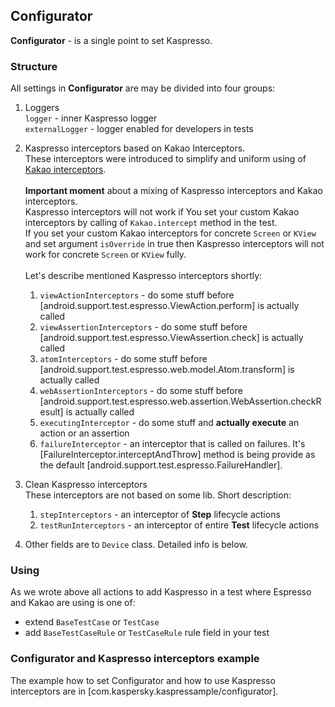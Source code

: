 ## **Configurator**

**Configurator** - is a single point to set Kaspresso. <br>

### **Structure**

All settings in **Configurator** are may be divided into four groups: <br>

1. Loggers <br>
```logger``` - inner Kaspresso logger <br>
```externalLogger``` - logger enabled for developers in tests <br>

2. Kaspresso interceptors based on Kakao Interceptors. <br>
These interceptors were introduced to simplify and uniform using of [Kakao interceptors](https://github.com/agoda-com/Kakao#intercepting).<br> <br>
**Important moment** about a mixing of Kaspresso interceptors and Kakao interceptors. <br>
Kaspresso interceptors will not work if You set your custom Kakao interceptors by calling of ```Kakao.intercept``` method in the test. <br> 
If you set your custom Kakao interceptors for concrete ```Screen``` or ```KView``` and set argument ```isOverride``` in true then Kaspresso interceptors will not work for concrete ```Screen``` or ```KView``` fully. 
<br> <br> 
Let's describe mentioned Kaspresso interceptors shortly: <br>
    1. ```viewActionInterceptors``` - do some stuff before [android.support.test.espresso.ViewAction.perform] is actually called <br>
    2. ```viewAssertionInterceptors``` - do some stuff before [android.support.test.espresso.ViewAssertion.check] is actually called <br>
    3. ```atomInterceptors``` - do some stuff before [android.support.test.espresso.web.model.Atom.transform] is actually called <br>
    4. ```webAssertionInterceptors``` - do some stuff before [android.support.test.espresso.web.assertion.WebAssertion.checkResult] is actually called <br>
    5. ```executingInterceptor``` - do some stuff and **actually execute** an action or an assertion <br>
    6. ```failureInterceptor``` - an interceptor that is called on failures. It's [FailureInterceptor.interceptAndThrow] method is being provide as the default [android.support.test.espresso.FailureHandler].

3. Clean Kaspresso interceptors <br>
These interceptors are not based on some lib. Short description:
    1. ```stepInterceptors``` - an interceptor of **Step** lifecycle actions
    2. ```testRunInterceptors``` - an interceptor of entire **Test** lifecycle actions
    
4. Other fields are to ```Device``` class. Detailed info is below. 

### **Using**

As we wrote above all actions to add Kaspresso in a test where Espresso and Kakao are using is one of:
- extend ```BaseTestCase``` or ```TestCase```
- add ```BaseTestCaseRule``` or ```TestCaseRule``` rule field in your test  

### **Configurator and Kaspresso interceptors example**

The example how to set Configurator and how to use Kaspresso interceptors are in [com.kaspersky.kaspressample/configurator].